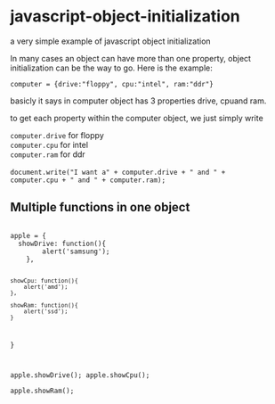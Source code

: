 javascript-object-initialization
================================

a very simple example of javascript object initialization

In many cases an object can have more than one property, object  initialization can be the way to go. 
Here is the example:

<code>computer = {drive:"floppy", cpu:"intel", ram:"ddr"}</code>

basicly it says in computer object has 3 properties drive, cpuand ram.

to get each property within the computer object, we just simply write


<code>computer.drive</code> for floppy<br/>
<code>computer.cpu</code> for intel<br/>
<code>computer.ram</code> for ddr<br/>
</br>
<code>document.write("I want a" + computer.drive + " and " + computer.cpu + " and " + computer.ram);</code>

<h2>Multiple functions in one object</h2>

<code>
apple = {
  showDrive: function(){
		alert('samsung');
	},
	
	showCpu: function(){
		alert('amd');
	},
	
	showRam: function(){
		alert('ssd');
	}
}

apple.showDrive(); 
apple.showCpu();  
apple.showRam(); 
</code>

